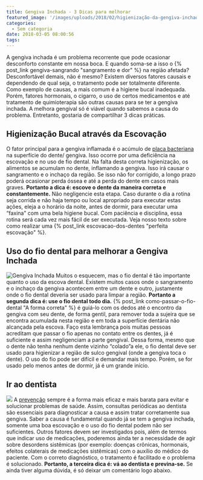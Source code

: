 ```yaml
---
title: Gengiva Inchada - 3 Dicas para melhorar
featured_image: '/images/uploads/2018/02/higienização-da-gengiva-inchada.jpg'
categories:
  - Sem categoria
date: 2018-03-05 08:00:56
tags:
---
```


A gengiva inchada é um problema recorrente que pode ocasionar desconforto constante em nossa boca. E quando soma-se a isso o {% post_link gengiva-sangrando "sangramento e dor" %} na região afetada? Desconfortável demais, não é mesmo? Existem diversos fatores causais e dependendo de qual seja, o tratamento pode ser totalmente diferente. Como exemplo de causas, a mais comum é a higiene bucal inadequada. Porém, fatores hormonais, o cigarro, o uso de certos medicamentos e até tratamento de quimioterapia são outras causas para se ter a gengiva inchada. A melhora gengival só é viável quando sabemos a causa do problema. Entretanto, gostaria de compartilhar 3 dicas práticas.

**Higienização Bucal através da Escovação**
-------------------------------------------

O fator principal para a gengiva inflamada é o acúmulo de [placa bacteriana](https://pt.wikipedia.org/wiki/Placa_bacteriana) na superfície do dente/ gengiva. Isso ocorre por uma deficiência na escovação e no uso de fio dental. Na falta desta correta higienização, os alimentos se acumulam no dente, inflamando a gengiva. Isso irá causar o sangramento e o inchaço da região. Se isso não for corrigido, a longo prazo poderá ocasionar perda óssea e até a perda do dente em casos mais graves. **Portanto a dica é: escove o dente da maneira correta e constantemente.** Não negligencie esta etapa. Caso durante o dia a rotina seja corrida e não haja tempo ou local apropriado para executar estas ações, eleja a o horário da noite, antes de dormir, para executar uma “faxina" com uma bela higiene bucal. Com paciência e disciplina, essa rotina será cada vez mais fácil de ser executada. Veja nosso texto sobre como realizar uma {% post_link escovacao-dos-dentes "perfeita escovação" %}.

**Uso do fio dental para melhorar a Gengiva Inchada**
-----------------------------------------------------

![Gengiva Inchada](/images/uploads/2018/02/gengiva-inchada.jpg) Muitos o esquecem, mas o fio dental é tão importante quanto o uso da escova dental. Existem muitos casos onde o sangramento e o inchaço da gengiva acontecem entre um dente e outro, justamente onde o fio dental deveria ser usado para limpar a região.  **Portanto a segunda dica é: use o fio dental todo dia.** {% post_link como-passar-o-fio-dental "A forma correta" %} é guiá-lo com os dedos até o encontro da gengiva com seu dente, de forma gentil, para remover toda a sujeira que se encontra acumulada nesta região e em toda a superfície dentária não alcançada pela escova. Faço esta lembrança pois muitas pessoas acreditam que passar o fio apenas no contato entre os dentes, já é suficiente e assim negligenciam a parte gengival. Dessa forma, mesmo que o dente não tenha nenhum dente vizinho “colado”a ele, o fio dental deve ser usado para higienizar a região de sulco gengival (onde a gengiva toca o dente). O uso do fio pode ser difícil e demandar mais tempo. Porém, se for usado pelo menos antes de dormir, já é um grande início.

**Ir ao dentista**
------------------

![](/images/uploads/2018/02/ir-ao-dentista-gengiva-inchada-1.jpg) A [prevenção](/tratamentos/prevencao-e-manutencao/) sempre é a forma mais eficaz e mais barata para evitar e solucionar problemas de saúde. Assim, consultas periódicas ao dentista são essenciais para diagnosticar a causa e assim tratar corretamente sua gengiva. Saber a causa é fundamental quando já se tem a gengiva inchada, somente uma boa escovação e o uso do fio dental podem não ser suficientes. Outros fatores devem ser investigados pois, além de termos que indicar uso de medicações, poderemos ainda ter a necessidade de agir sobre desordens sistêmicas (por exemplo: doenças crônicas, hormonais, efeitos colaterais de medicações sistêmicas) com o auxílio do médico do paciente. Com o correto diagnóstico, o tratamento é facilitado e o problema é solucionado. **Portanto, a terceira dica é: vá ao dentista e previna-se.** Se ainda tiver alguma dúvida, é só deixar um comentário logo abaixo.